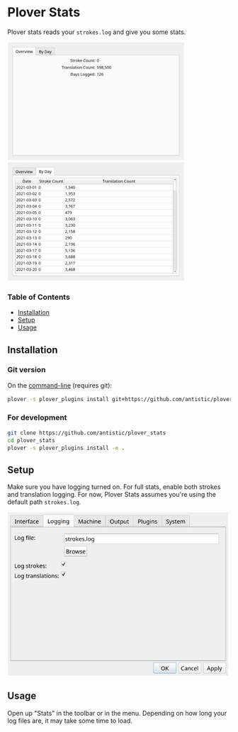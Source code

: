 # Plover Stats

Plover stats reads your `strokes.log` and give you some stats.

<img src="assets/overview.png" alt="overview screenshot" width="400"> <img src="assets/by_day.png" alt="stats by day screenshot" width="400">

### Table of Contents
- [Installation](#installation)
- [Setup](#setup)
- [Usage](#usage)

## Installation

### Git version

On the [command-line](https://plover.readthedocs.io/en/latest/cli_reference.html) (requires git):

```bash
plover -s plover_plugins install git+https://github.com/antistic/plover_stats.git
```

### For development

```bash
git clone https://github.com/antistic/plover_stats
cd plover_stats
plover -s plover_plugins install -e .
```

## Setup

Make sure you have logging turned on.
For full stats, enable both strokes and translation logging.
For now, Plover Stats assumes you're using the default path `strokes.log`.

<img src="assets/logging_config.png" alt="logging config settings" width="500">

## Usage

Open up "Stats" in the toolbar or in the menu. Depending on how long your log files are,
it may take some time to load.
